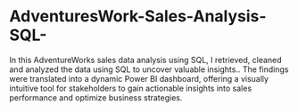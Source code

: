 # AdventuresWork-Sales-Analysis-SQL-
In this AdventureWorks sales data analysis using SQL, I retrieved, cleaned and analyzed the data using SQL  to uncover valuable insights.. The findings were translated into a dynamic Power BI dashboard, offering a visually intuitive tool for stakeholders to gain actionable insights into sales performance and optimize business strategies.
